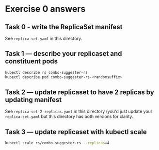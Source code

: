 # Exercise 0 answers

## Task 0 - write the ReplicaSet manifest

See `replica-set.yaml` in this directory.

## Task 1 — describe your replicaset and constituent pods

```bash
kubectl describe rs combo-suggester-rs
kubectl describe pod combo-suggester-rs-<randomsuffix>
```

## Task 2 — update replicaset to have 2 replicas by updating manifest

See `replica-set-2-replicas.yaml` in this directory (you'd just update your `replica-set.yaml` but this directory has both versions for clarity.

## Task 3 — update replicaset with kubectl scale

```bash
kubectl scale rs/combo-suggester-rs --replicas=4
```